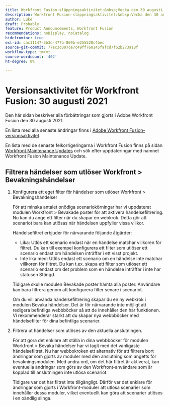 ```yaml
---
title: Workfront Fusion-släppningsaktivitet:&nbsp;Vecka den 30 augusti 2021
description: Workfront Fusion-släppningsaktivitet:&nbsp;Vecka den 30 augusti 2021
author: Luke
draft: Probably
feature: Product Announcements, Workfront Fusion
recommendations: noDisplay, noCatalog
hidefromtoc: true
exl-id: cac11147-5b3d-477b-869b-e255528c4bec
source-git-commit: 77ec3c007ce7c49ff760145fafcd7f62b273a18f
workflow-type: tm+mt
source-wordcount: '402'
ht-degree: 0%

---
```


# Versionsaktivitet för Workfront Fusion: 30 augusti 2021

Den här sidan beskriver alla förbättringar som gjorts i Adobe Workfront Fusion den 30 augusti 2021.

En lista med alla senaste ändringar finns i [Adobe Workfront Fusion-versionsaktivitet](/help/workfront-fusion/fusion-product-releases/fusion-release-activity.md).

En lista med de senaste felkorrigeringarna i Workfront Fusion finns på sidan [Workfront Maintenance Updates](https://experienceleague.adobe.com/docs/workfront-known-issues/releases/current-updates.html) och sök efter uppdateringar med namnet Workfront Fusion Maintenance Update.

## Filtrera händelser som utlöser Workfront > Bevakningshändelser

1. Konfigurera ett eget filter för händelser som utlöser Workfront > Bevakningshändelser

   För att minska antalet onödiga scenariokörningar har vi uppdaterat modulen Workfront > Bevakade poster för att aktivera händelsefiltrering. Nu kan du ange ett filter när du skapar en webkrok. Detta gör att scenariot bara kan utlösas när händelsen uppfyller vissa villkor.

   Händelsefiltret erbjuder för närvarande följande åtgärder:

   * Lika: Utlös ett scenario endast när en händelse matchar villkoren för filtret. Du kan till exempel konfigurera ett filter som utlöser ett scenario endast om händelsen inträffar i ett visst projekt.
   * Inte lika med: Utlös endast ett scenario om en händelse inte matchar villkoren för filtret. Du kan t.ex. skapa ett filter som utlöser ett scenario endast om det problem som en händelse inträffar i inte har statusen Stängd.

   Tidigare skulle modulen Bevakade poster hämta alla poster. Användare kan bara filtrera genom att konfigurera filter senare i scenariot.

   Om du vill använda händelsefiltrering skapar du en ny webkrok i modulen Bevaka händelser. Det är för närvarande inte möjligt att redigera befintliga webbböcker så att de innehåller den här funktionen. Vi rekommenderar starkt att du skapar nya webbböcker med händelsefilter för dina befintliga scenarier.

1. Filtrera ut händelser som utlöses av den aktuella anslutningen.

   För att göra det enklare att ställa in dina webbböcker för modulen Workfront > Bevaka händelser har vi tagit med det vanligaste händelsefiltret. Nu har webbokroken ett alternativ för att filtrera bort ändringar som gjorts av moduler med den anslutning som angetts för bevakningsmodulen. Med andra ord, om det här filtret är aktiverat, kan eventuella ändringar som görs av den Workfront-användare som är kopplad till anslutningen inte utlösa scenariot.

   Tidigare var det här filtret inte tillgängligt. Därför var det enklare för ändringar som gjorts i Workfront-moduler att utlösa scenarier som innehåller dessa moduler, vilket eventuellt kan göra att scenarier utlöses i en oändlig slinga.
